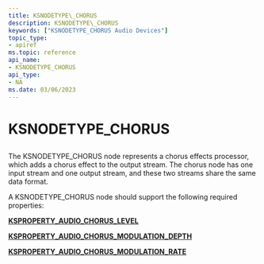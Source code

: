 ```yaml
---
title: KSNODETYPE\_CHORUS
description: KSNODETYPE\_CHORUS
keywords: ["KSNODETYPE_CHORUS Audio Devices"]
topic_type:
- apiref
ms.topic: reference
api_name:
- KSNODETYPE_CHORUS
api_type:
- NA
ms.date: 03/06/2023
---
```



# KSNODETYPE\_CHORUS


## <span id="ddk_ksnodetype_chorus_ks"></span><span id="DDK_KSNODETYPE_CHORUS_KS"></span>


The KSNODETYPE\_CHORUS node represents a chorus effects processor, which adds a chorus effect to the output stream. The chorus node has one input stream and one output stream, and these two streams share the same data format.

A KSNODETYPE\_CHORUS node should support the following required properties:

[**KSPROPERTY\_AUDIO\_CHORUS\_LEVEL**](ksproperty-audio-chorus-level.md)

[**KSPROPERTY\_AUDIO\_CHORUS\_MODULATION\_DEPTH**](ksproperty-audio-chorus-modulation-depth.md)

[**KSPROPERTY\_AUDIO\_CHORUS\_MODULATION\_RATE**](ksproperty-audio-chorus-modulation-rate.md)

 

 





